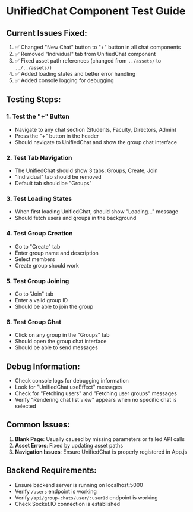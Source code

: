 # UnifiedChat Component Test Guide

## Current Issues Fixed:
1. ✅ Changed "New Chat" button to "+" button in all chat components
2. ✅ Removed "Individual" tab from UnifiedChat component
3. ✅ Fixed asset path references (changed from `../assets/` to `../../assets/`)
4. ✅ Added loading states and better error handling
5. ✅ Added console logging for debugging

## Testing Steps:

### 1. Test the "+" Button
- Navigate to any chat section (Students, Faculty, Directors, Admin)
- Press the "+" button in the header
- Should navigate to UnifiedChat and show the group chat interface

### 2. Test Tab Navigation
- The UnifiedChat should show 3 tabs: Groups, Create, Join
- "Individual" tab should be removed
- Default tab should be "Groups"

### 3. Test Loading States
- When first loading UnifiedChat, should show "Loading..." message
- Should fetch users and groups in the background

### 4. Test Group Creation
- Go to "Create" tab
- Enter group name and description
- Select members
- Create group should work

### 5. Test Group Joining
- Go to "Join" tab
- Enter a valid group ID
- Should be able to join the group

### 6. Test Group Chat
- Click on any group in the "Groups" tab
- Should open the group chat interface
- Should be able to send messages

## Debug Information:
- Check console logs for debugging information
- Look for "UnifiedChat useEffect" messages
- Check for "Fetching users" and "Fetching user groups" messages
- Verify "Rendering chat list view" appears when no specific chat is selected

## Common Issues:
1. **Blank Page**: Usually caused by missing parameters or failed API calls
2. **Asset Errors**: Fixed by updating asset paths
3. **Navigation Issues**: Ensure UnifiedChat is properly registered in App.js

## Backend Requirements:
- Ensure backend server is running on localhost:5000
- Verify `/users` endpoint is working
- Verify `/api/group-chats/user/:userId` endpoint is working
- Check Socket.IO connection is established 